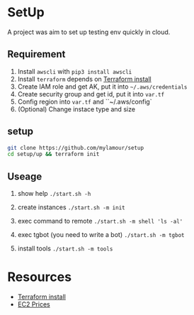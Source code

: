 # SetUp
A project was aim to set up testing env quickly in cloud. 

## Requirement
1. Install `awscli` with `pip3 install awscli`
2. Install `terraform` depends on [Terraform install](https://learn.hashicorp.com/tutorials/terraform/install-cli)
3. Create IAM role and get AK, put it into `~/.aws/credentials`
4. Create security group and get id, put it into `var.tf`
5. Config region into `var.tf` and ``~/.aws/config`
6. (Optional) Change instace type and size

## setup

```bash
git clone https://github.com/mylamour/setup
cd setup/up && terraform init
```

## Useage

1. show help
`./start.sh -h`

2. create instances
`./start.sh -m init`

3. exec command to remote
`./start.sh -m shell 'ls -al'`

4. exec tgbot (you need to write a bot)
`./start.sh -m tgbot`

5. install tools
`./start.sh -m tools `



# Resources
* [Terraform install](https://learn.hashicorp.com/tutorials/terraform/install-cli)
* [EC2 Prices](https://aws.amazon.com/ec2/pricing/on-demand/)
